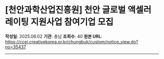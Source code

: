 # [천안과학산업진흥원] 천안 글로벌 액셀러레이팅 지원사업 참여기업 모집

**작성일**: 2025.06.02
**기관**: 충남
**조회수**: 40
**원본 URL**: https://ccei.creativekorea.or.kr/chungbuk/custom/notice_view.do?no=35437

---


